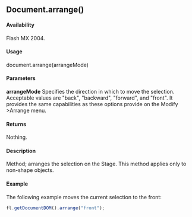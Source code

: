 ## Document.arrange()

#### Availability

Flash MX 2004.

#### Usage

document.arrange(arrangeMode)

#### Parameters

**arrangeMode** Specifies the direction in which to move the selection. Acceptable values are "back", "backward", "forward", and "front". It provides the same capabilities as these options provide on the Modify >Arrange menu.

#### Returns

Nothing.

#### Description

Method; arranges the selection on the Stage. This method applies only to non-shape objects.

#### Example

The following example moves the current selection to the front:

```javascript
fl.getDocumentDOM().arrange("front");
```
